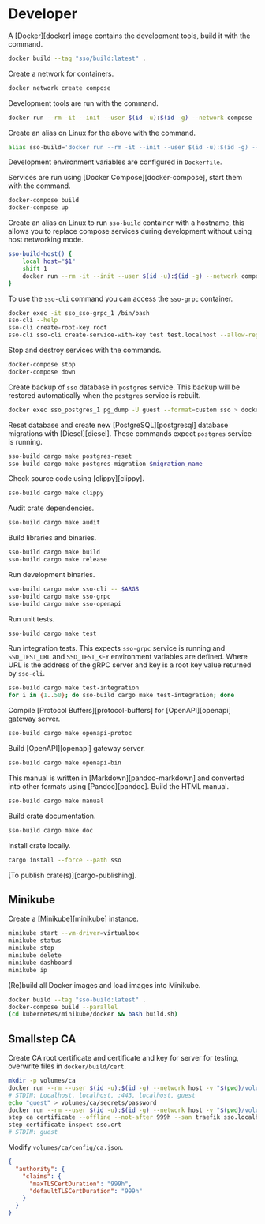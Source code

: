 # Developer

A [Docker][docker] image contains the development tools, build it with the command.

```bash
docker build --tag "sso/build:latest" .
```

Create a network for containers.

```bash
docker network create compose
```

Development tools are run with the command.

```bash
docker run --rm -it --init --user $(id -u):$(id -g) --network compose -v "$(pwd):/build" sso/build:latest $ARGS
```

Create an alias on Linux for the above with the command.

```bash
alias sso-build='docker run --rm -it --init --user $(id -u):$(id -g) --network compose -v "$(pwd):/build" sso/build:latest'
```

Development environment variables are configured in `Dockerfile`.

Services are run using [Docker Compose][docker-compose], start them with the command.

```bash
docker-compose build
docker-compose up
```

Create an alias on Linux to run `sso-build` container with a hostname, this allows you to replace compose services during development without using host networking mode.

```bash
sso-build-host() {
    local host="$1"
    shift 1
    docker run --rm -it --init --user $(id -u):$(id -g) --network compose -v "$(pwd):/build" --hostname $host --name $host sso/build:latest "$@"
}
```

To use the `sso-cli` command you can access the `sso-grpc` container.

```bash
docker exec -it sso_sso-grpc_1 /bin/bash
sso-cli --help
sso-cli create-root-key root
sso-cli sso-cli create-service-with-key test test.localhost --allow-register true --local-url test.localhost/auth/provider/local
```

Stop and destroy services with the commands.

```bash
docker-compose stop
docker-compose down
```

Create backup of `sso` database in `postgres` service. This backup will be restored automatically when the `postgres` service is rebuilt.

```bash
docker exec sso_postgres_1 pg_dump -U guest --format=custom sso > docker/postgres/pgdump/sso.pgdump
```

Reset database and create new [PostgreSQL][postgresql] database migrations with [Diesel][diesel]. These commands expect `postgres` service is running.

```bash
sso-build cargo make postgres-reset
sso-build cargo make postgres-migration $migration_name
```

Check source code using [clippy][clippy].

```bash
sso-build cargo make clippy
```

Audit crate dependencies.

```bash
sso-build cargo make audit
```

Build libraries and binaries.

```bash
sso-build cargo make build
sso-build cargo make release
```

Run development binaries.

```bash
sso-build cargo make sso-cli -- $ARGS
sso-build cargo make sso-grpc
sso-build cargo make sso-openapi
```

Run unit tests.

```bash
sso-build cargo make test
```

Run integration tests. This expects `sso-grpc` service is running and `SSO_TEST_URL` and `SSO_TEST_KEY` environment variables are defined. Where URL is the address of the gRPC server and key is a root key value returned by `sso-cli`.

```bash
sso-build cargo make test-integration
for i in {1..50}; do sso-build cargo make test-integration; done
```

Compile [Protocol Buffers][protocol-buffers] for [OpenAPI][openapi] gateway server.

```bash
sso-build cargo make openapi-protoc
```

Build [OpenAPI][openapi] gateway server.

```bash
sso-build cargo make openapi-bin
```

This manual is written in [Markdown][pandoc-markdown] and converted into other formats using [Pandoc][pandoc]. Build the HTML manual.

```bash
sso-build cargo make manual
```

Build crate documentation.

```bash
sso-build cargo make doc
```

Install crate locally.

```bash
cargo install --force --path sso
```

[To publish crate(s)][cargo-publishing].

## Minikube

Create a [Minikube][minikube] instance.

```bash
minikube start --vm-driver=virtualbox
minikube status
minikube stop
minikube delete
minikube dashboard
minikube ip
```

(Re)build all Docker images and load images into Minikube.

```bash
docker build --tag "sso-build:latest" .
docker-compose build --parallel
(cd kubernetes/minikube/docker && bash build.sh)
```

## Smallstep CA

Create CA root certificate and certificate and key for server for testing, overwrite files in `docker/build/cert`.

```bash
mkdir -p volumes/ca
docker run --rm --user $(id -u):$(id -g) --network host -v "$(pwd)/volumes/ca:/home/step" -it smallstep/step-ca step ca init
# STDIN: Localhost, localhost, :443, localhost, guest
echo "guest" > volumes/ca/secrets/password
docker run --rm --user $(id -u):$(id -g) --network host -v "$(pwd)/volumes/ca:/home/step" -it smallstep/step-ca /bin/bash
step ca certificate --offline --not-after 999h --san traefik sso.localhost sso.crt sso.key
step certificate inspect sso.crt
# STDIN: guest
```

Modify `volumes/ca/config/ca.json`.

```json
{
  "authority": {
    "claims": {
      "maxTLSCertDuration": "999h",
      "defaultTLSCertDuration": "999h"
    }
  }
}
```
